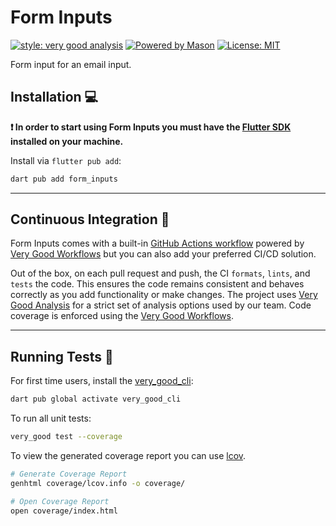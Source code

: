# Form Inputs

[![style: very good analysis][very_good_analysis_badge]][very_good_analysis_link]
[![Powered by Mason](https://img.shields.io/endpoint?url=https%3A%2F%2Ftinyurl.com%2Fmason-badge)](https://github.com/felangel/mason)
[![License: MIT][license_badge]][license_link]

Form input for an email input.

## Installation 💻

**❗ In order to start using Form Inputs you must have the [Flutter SDK][flutter_install_link] installed on your machine.**

Install via `flutter pub add`:

```sh
dart pub add form_inputs
```

---

## Continuous Integration 🤖

Form Inputs comes with a built-in [GitHub Actions workflow][github_actions_link] powered by [Very Good Workflows][very_good_workflows_link] but you can also add your preferred CI/CD solution.

Out of the box, on each pull request and push, the CI `formats`, `lints`, and `tests` the code. This ensures the code remains consistent and behaves correctly as you add functionality or make changes. The project uses [Very Good Analysis][very_good_analysis_link] for a strict set of analysis options used by our team. Code coverage is enforced using the [Very Good Workflows][very_good_coverage_link].

---

## Running Tests 🧪

For first time users, install the [very_good_cli][very_good_cli_link]:

```sh
dart pub global activate very_good_cli
```

To run all unit tests:

```sh
very_good test --coverage
```

To view the generated coverage report you can use [lcov](https://github.com/linux-test-project/lcov).

```sh
# Generate Coverage Report
genhtml coverage/lcov.info -o coverage/

# Open Coverage Report
open coverage/index.html
```

[flutter_install_link]: https://docs.flutter.dev/get-started/install
[github_actions_link]: https://docs.github.com/en/actions/learn-github-actions
[license_badge]: https://img.shields.io/badge/license-MIT-blue.svg
[license_link]: https://opensource.org/licenses/MIT
[logo_black]: https://raw.githubusercontent.com/VGVentures/very_good_brand/main/styles/README/vgv_logo_black.png#gh-light-mode-only
[logo_white]: https://raw.githubusercontent.com/VGVentures/very_good_brand/main/styles/README/vgv_logo_white.png#gh-dark-mode-only
[mason_link]: https://github.com/felangel/mason
[very_good_analysis_badge]: https://img.shields.io/badge/style-very_good_analysis-B22C89.svg
[very_good_analysis_link]: https://pub.dev/packages/very_good_analysis
[very_good_cli_link]: https://pub.dev/packages/very_good_cli
[very_good_coverage_link]: https://github.com/marketplace/actions/very-good-coverage
[very_good_ventures_link]: https://verygood.ventures
[very_good_ventures_link_light]: https://verygood.ventures#gh-light-mode-only
[very_good_ventures_link_dark]: https://verygood.ventures#gh-dark-mode-only
[very_good_workflows_link]: https://github.com/VeryGoodOpenSource/very_good_workflows
